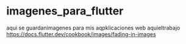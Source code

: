 # imagenes_para_flutter
aqui se guardanimagenes para mis aqpklicaciones web 
aquieltrabajo https://docs.flutter.dev/cookbook/images/fading-in-images
